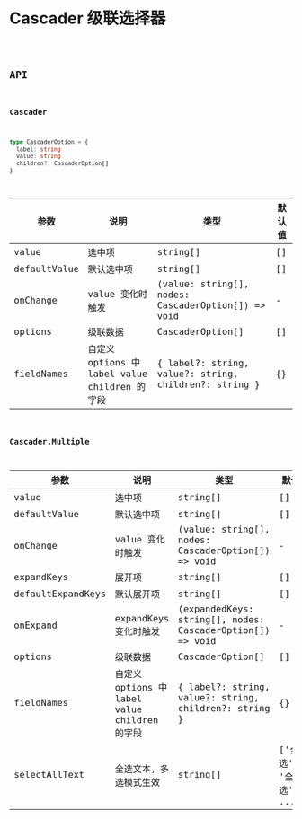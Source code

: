# Cascader 级联选择器

<code src="./demos/demo1.tsx" />

## API

### Cascader

```typescript | pure
type CascaderOption = {
  label: string
  value: string
  children?: CascaderOption[]
}
```

| 参数         | 说明                                          | 类型                                                  | 默认值 |
| ------------ | --------------------------------------------- | ----------------------------------------------------- | ------ |
| value        | 选中项                                        | string[]                                              | []     |
| defaultValue | 默认选中项                                    | string[]                                              | []     |
| onChange     | value 变化时触发                              | (value: string[], nodes: CascaderOption[]) => void    | -      |
| options      | 级联数据                                      | CascaderOption[]                                      | []     |
| fieldNames   | 自定义 options 中 label value children 的字段 | { label?: string, value?: string, children?: string } | {}     |

### Cascader.Multiple

| 参数              | 说明                                          | 类型                                                      | 默认值                  |
| ----------------- | --------------------------------------------- | --------------------------------------------------------- | ----------------------- |
| value             | 选中项                                        | string[]                                                  | []                      |
| defaultValue      | 默认选中项                                    | string[]                                                  | []                      |
| onChange          | value 变化时触发                              | (value: string[], nodes: CascaderOption[]) => void        | -                       |
| expandKeys        | 展开项                                        | string[]                                                  | []                      |
| defaultExpandKeys | 默认展开项                                    | string[]                                                  | []                      |
| onExpand          | expandKeys 变化时触发                         | (expandedKeys: string[], nodes: CascaderOption[]) => void | -                       |
| options           | 级联数据                                      | CascaderOption[]                                          | []                      |
| fieldNames        | 自定义 options 中 label value children 的字段 | { label?: string, value?: string, children?: string }     | {}                      |
| selectAllText     | 全选文本，多选模式生效                        | string[]                                                  | ['全选', '全选', .....] |
